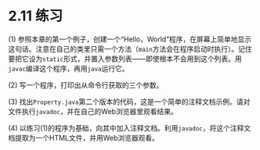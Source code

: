 # 2.11 练习

\(1\) 参照本章的第一个例子，创建一个“Hello，World”程序，在屏幕上简单地显示这句话。注意在自己的类里只需一个方法（`main`方法会在程序启动时执行）。记住要把它设为`static`形式，并置入参数列表——即使根本不会用到这个列表。用`javac`编译这个程序，再用`java`运行它。

\(2\) 写一个程序，打印出从命令行获取的三个参数。

\(3\) 找出`Property.java`第二个版本的代码，这是一个简单的注释文档示例。请对文件执行`javadoc`，并在自己的Web浏览器里观看结果。

\(4\) 以练习\(1\)的程序为基础，向其中加入注释文档。利用`javadoc`，将这个注释文档提取为一个HTML文件，并用Web浏览器观看。

